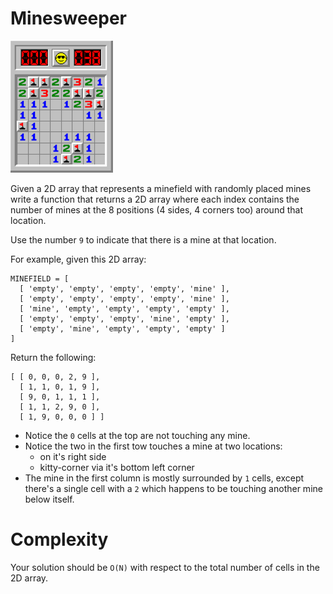 # Minesweeper

![Minesweeper screenshot](./minesweeper-beginner-complete.png)

Given a 2D array that represents a minefield with randomly placed mines write
a function that returns a 2D array where each index contains the number of
mines at the 8 positions (4 sides, 4 corners too) around that location.

Use the number `9` to indicate that there is a mine at that location.

For example, given this 2D array:

```
MINEFIELD = [
  [ 'empty', 'empty', 'empty', 'empty', 'mine' ],
  [ 'empty', 'empty', 'empty', 'empty', 'mine' ],
  [ 'mine', 'empty', 'empty', 'empty', 'empty' ],
  [ 'empty', 'empty', 'empty', 'mine', 'empty' ],
  [ 'empty', 'mine', 'empty', 'empty', 'empty' ]
]
```

Return the following:

```
[ [ 0, 0, 0, 2, 9 ],
  [ 1, 1, 0, 1, 9 ],
  [ 9, 0, 1, 1, 1 ],
  [ 1, 1, 2, 9, 0 ],
  [ 1, 9, 0, 0, 0 ] ]
```

* Notice the `0` cells at the top are not touching any mine.
* Notice the two in the first tow touches a mine at two locations:
  * on it's right side
  * kitty-corner via it's bottom left corner
* The mine in the first column is mostly surrounded by `1` cells,
  except there's a single cell with a `2` which happens to be touching
  another mine below itself.

# Complexity
Your solution should be `O(N)` with respect to the total number of cells in
the 2D array.

